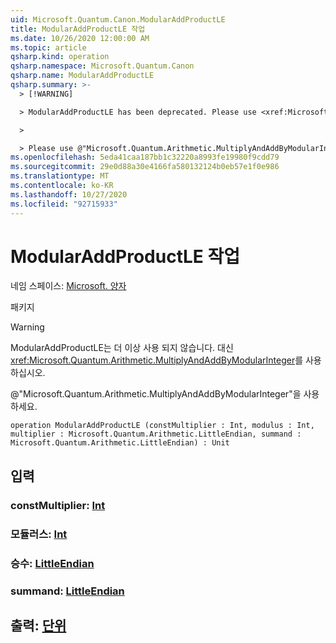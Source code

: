 ```yaml
---
uid: Microsoft.Quantum.Canon.ModularAddProductLE
title: ModularAddProductLE 작업
ms.date: 10/26/2020 12:00:00 AM
ms.topic: article
qsharp.kind: operation
qsharp.namespace: Microsoft.Quantum.Canon
qsharp.name: ModularAddProductLE
qsharp.summary: >-
  > [!WARNING]

  > ModularAddProductLE has been deprecated. Please use <xref:Microsoft.Quantum.Arithmetic.MultiplyAndAddByModularInteger> instead.

  >

  > Please use @"Microsoft.Quantum.Arithmetic.MultiplyAndAddByModularInteger".
ms.openlocfilehash: 5eda41caa187bb1c32220a8993fe19980f9cdd79
ms.sourcegitcommit: 29e0d88a30e4166fa580132124b0eb57e1f0e986
ms.translationtype: MT
ms.contentlocale: ko-KR
ms.lasthandoff: 10/27/2020
ms.locfileid: "92715933"
---
```

# <a name="modularaddproductle-operation"></a>ModularAddProductLE 작업

네임 스페이스: [Microsoft. 양자](xref:Microsoft.Quantum.Canon)

패키지 [](https://nuget.org/packages/)


> [!WARNING]
> ModularAddProductLE는 더 이상 사용 되지 않습니다. 대신 <xref:Microsoft.Quantum.Arithmetic.MultiplyAndAddByModularInteger>를 사용하십시오.
>
> @"Microsoft.Quantum.Arithmetic.MultiplyAndAddByModularInteger"을 사용하세요.



```qsharp
operation ModularAddProductLE (constMultiplier : Int, modulus : Int, multiplier : Microsoft.Quantum.Arithmetic.LittleEndian, summand : Microsoft.Quantum.Arithmetic.LittleEndian) : Unit
```


## <a name="input"></a>입력

### <a name="constmultiplier--int"></a>constMultiplier: [Int](xref:microsoft.quantum.lang-ref.int)




### <a name="modulus--int"></a>모듈러스: [Int](xref:microsoft.quantum.lang-ref.int)




### <a name="multiplier--littleendian"></a>승수: [LittleEndian](xref:Microsoft.Quantum.Arithmetic.LittleEndian)




### <a name="summand--littleendian"></a>summand: [LittleEndian](xref:Microsoft.Quantum.Arithmetic.LittleEndian)





## <a name="output--unit"></a>출력: [단위](xref:microsoft.quantum.lang-ref.unit)


